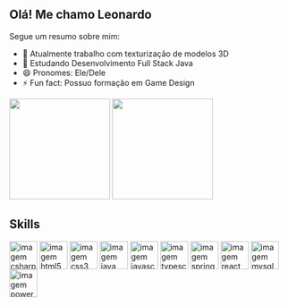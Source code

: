 ## Olá! Me chamo Leonardo
Segue um resumo sobre mim:
- 🔭 Atualmente trabalho com texturização de modelos 3D
- 🌱 Estudando Desenvolvimento Full Stack Java
- 😄 Pronomes: Ele/Dele
- ⚡ Fun fact: Possuo formação em Game Design
<!-- 👯 I’m looking to collaborate on ...-->
<!-- 🤔 I’m looking for help with ...-->
<!-- 💬 Ask me about ...-->

<div>
  <!-- <a href="https://barbosaleo.github.io/"> -->
  <img height="180em" src="https://github-readme-stats.vercel.app/api?username=barbosaleo&show_icons=true&theme=dark&include_all_commits=true"/>
  <img height="180em" src="https://github-readme-stats.vercel.app/api/top-langs/?username=barbosaleo&layout=compact&theme=dark"/>
</div>

## Skills

<div>
  <img height="50em" align="center" alt="imagem csharp" src="https://cdn.jsdelivr.net/gh/devicons/devicon@latest/icons/csharp/csharp-original.svg"/>
  <img height="50em" align="center" alt="imagem html5" src="https://cdn.jsdelivr.net/gh/devicons/devicon@latest/icons/html5/html5-original.svg" />
  <img height="50em" align="center" alt="imagem css3" src="https://cdn.jsdelivr.net/gh/devicons/devicon@latest/icons/css3/css3-original.svg" />
  <img height="50em" align="center" alt="imagem java" src="https://cdn.jsdelivr.net/gh/devicons/devicon@latest/icons/java/java-original.svg"/>
  <img height="50em" align="center" alt="imagem javascript" src="https://cdn.jsdelivr.net/gh/devicons/devicon@latest/icons/javascript/javascript-original.svg"/>
  <img height="50em" align="center" alt="imagem typescript" src="https://cdn.jsdelivr.net/gh/devicons/devicon@latest/icons/typescript/typescript-original.svg"/>
  <img height="50em" align="center" alt="imagem spring" src="https://cdn.jsdelivr.net/gh/devicons/devicon@latest/icons/spring/spring-original.svg" />
  <img height="50em" align="center" alt="imagem react" src="https://cdn.jsdelivr.net/gh/devicons/devicon@latest/icons/react/react-original.svg"/>
  <img height="50em" align="center" alt="imagem mysql" src="https://cdn.jsdelivr.net/gh/devicons/devicon@latest/icons/mysql/mysql-original.svg"/>
  <img height="50em" align="center" alt="imagem powershell" src="https://cdn.jsdelivr.net/gh/devicons/devicon@latest/icons/powershell/powershell-original.svg" />        
</div>
